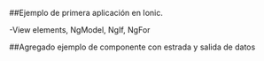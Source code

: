 ##Ejemplo de primera aplicación en Ionic.

-View elements, NgModel, NgIf, NgFor

##Agregado ejemplo de componente con estrada y salida de datos
